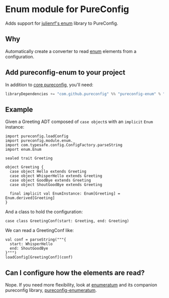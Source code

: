 # Enum module for PureConfig

Adds support for [julienrf's enum](https://github.com/julienrf/enum) library to PureConfig.

## Why

Automatically create a converter to read [enum](https://github.com/julienrf/enum) elements from a configuration.

## Add pureconfig-enum to your project

In addition to [core pureconfig](https://github.com/pureconfig/pureconfig), you'll need:

```scala
libraryDependencies += "com.github.pureconfig" %% "pureconfig-enum" % "0.8.0"
```

## Example

Given a Greeting ADT composed of `case object`s with an `implicit` `Enum` instance:

```tut:silent
import pureconfig.loadConfig
import pureconfig.module.enum._
import com.typesafe.config.ConfigFactory.parseString
import enum.Enum

sealed trait Greeting

object Greeting {
  case object Hello extends Greeting
  case object WhisperHello extends Greeting
  case object GoodBye extends Greeting
  case object ShoutGoodBye extends Greeting

  final implicit val EnumInstance: Enum[Greeting] = Enum.derived[Greeting]
}
```

And a class to hold the configuration:
```tut:silent
case class GreetingConf(start: Greeting, end: Greeting)
```

We can read a GreetingConf like:
```tut:book
val conf = parseString("""{
  start: WhisperHello
  end: ShoutGoodBye
}""")
loadConfig[GreetingConf](conf)
```

## Can I configure how the elements are read?

Nope. If you need more flexibility, look at [enumeratum](https://github.com/lloydmeta/enumeratum) and its companion pureconfig library, [pureconfig-enumeratum](https://github.com/leifwickland/pureconfig/tree/master/modules/enumeratum).
